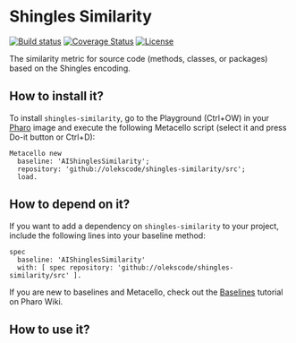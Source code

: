 # Shingles Similarity

[![Build status](https://github.com/olekscode/shingles-similarity/workflows/CI/badge.svg)](https://github.com/olekscode/shingles-similarity/actions/workflows/test.yml)
[![Coverage Status](https://coveralls.io/repos/github/olekscode/shingles-similarity/badge.svg?branch=master)](https://coveralls.io/github/olekscode/shingles-similarity?branch=master)
[![License](https://img.shields.io/badge/license-MIT-blue.svg)](https://raw.githubusercontent.com/olekscode/shingles-similarity/master/LICENSE)

The similarity metric for source code (methods, classes, or packages) based on the Shingles encoding.

## How to install it?

To install `shingles-similarity`, go to the Playground (Ctrl+OW) in your [Pharo](https://pharo.org/) image and execute the following Metacello script (select it and press Do-it button or Ctrl+D):

```Smalltalk
Metacello new
  baseline: 'AIShinglesSimilarity';
  repository: 'github://olekscode/shingles-similarity/src';
  load.
```

## How to depend on it?

If you want to add a dependency on `shingles-similarity` to your project, include the following lines into your baseline method:

```Smalltalk
spec
  baseline: 'AIShinglesSimilarity'
  with: [ spec repository: 'github://olekscode/shingles-similarity/src' ].
```

If you are new to baselines and Metacello, check out the [Baselines](https://github.com/pharo-open-documentation/pharo-wiki/blob/master/General/Baselines.md) tutorial on Pharo Wiki.

## How to use it?

```Smalltalk

```
